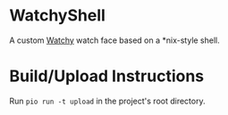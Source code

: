 # WatchyShell
A custom [Watchy](https://watchy.sqfmi.com/) watch face based on a *nix-style shell.

# Build/Upload Instructions
Run `pio run -t upload` in the project's root directory.

